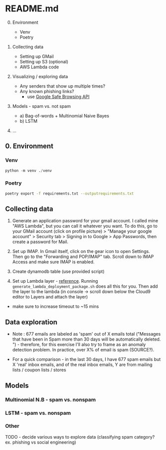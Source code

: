 # README.md

0. Environment
    * Venv
    * Poetry

1. Collecting data
    * Setting up GMail
    * Setting up S3 (optional)
    * AWS Lambda code

2. Visualizing / exploring data
    * Any senders that show up multiple times?
    * Any known phishing links?
      * use [Google Safe Browsing API](https://developers.google.com/safe-browsing/v4/lookup-api)

3. Models - spam vs. not spam
    * a) Bag-of-words + Multinomial Naive Bayes
    * b) LSTM

4. ...

## 0. Environment

### Venv

  ```python
  python -m venv ./venv
  ```

### Poetry

  ```bash
  poetry export -f requirements.txt --outputrequirements.txt
  ```

## Collecting data

1. Generate an application password for your gmail account. I called mine "AWS Lambda", but you can call it whatever you want. To do this, go to your GMail account (click on profile picture) > "Manage your google account" > Security tab > Signing in to Google > App Passwords, then create a password for Mail.

2. Set up IMAP. In Gmail itself, click on the gear icon to open Settings. Then go to the "Forwarding and POP/IMAP" tab. Scroll down to IMAP Access and make sure IMAP is enabled.

3. Create dynamodb table (use provided script)

4. Set up Lambda layer - [reference](https://docs.aws.amazon.com/lambda/latest/dg/python-package.html#python-package-update-venv). Running `generate_lambda_deployment_package.sh` does all this for you. Then add the layer to the lambda (in console -> scroll down below the Cloud9 editor to Layers and attach the layer)

  * make sure to increase timeout to ~15 mins

  <!-- * make sure to -->

## Data exploration

* Note : 677 emails are labeled as 'spam' out of X emails total ("Messages that have been in Spam more than 30 days will be automatically deleted.
") - therefore, for this exercise I'll also try to frame as an anomaly detection problem. In practice, over X% of email is spam (SOURCE?).

* For a quick comparison - in the last 30 days, I have 677 spam emails but X 'real' inbox emails, and of the real inbox emails, Y are from mailing lists / coupon lists / stores

## Models

### Multinomial N.B - spam vs. nonspam

### LSTM - spam vs. nonspam

### Other

TODO - decide various ways to explore data (classifying spam category? ex. phishing vs social engineering)
